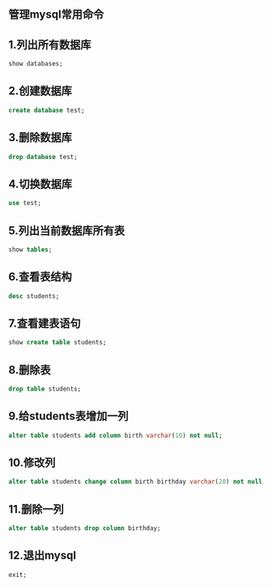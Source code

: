 ## 管理mysql常用命令

## 1.列出所有数据库
```sql
show databases;
```
## 2.创建数据库
```sql
create database test;
```

## 3.删除数据库
```sql
drop database test;
```

## 4.切换数据库
```sql
use test;
```

## 5.列出当前数据库所有表
```sql
show tables;
```

## 6.查看表结构
```sql
desc students;
```

## 7.查看建表语句
```sql
show create table students;
```

## 8.删除表
```sql
drop table students;
```

## 9.给students表增加一列
```sql
alter table students add column birth varchar(10) not null;
```

## 10.修改列
```sql
alter table students change column birth birthday varchar(20) not null; 
```

## 11.删除一列
```sql
alter table students drop column birthday;
```

## 12.退出mysql
```sql
exit;
```